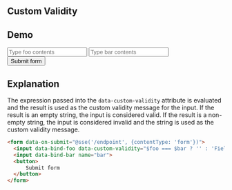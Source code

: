 ## Custom Validity

## Demo

<form data-on-submit="@sse('/examples/custom_validity/data', {contentType: 'form'})" class="space-y-8">
  <label class="flex items-center gap-2 input input-bordered">
    <input data-bind-foo data-custom-validity="$foo === $bar ? '' : 'Field values must be the same.'" name="foo" class="grow" placeholder="Type foo contents"/>
  </label>
  <label class="flex items-center gap-2 input input-bordered">
    <input data-bind-bar name="bar" class="grow" placeholder="Type bar contents"/>
  </label>
  <div class="space-x-4">
    <button class="btn btn-primary">
      Submit form
    </button>
  </div>
</form>

## Explanation

The expression passed into the `data-custom-validity` attribute is evaluated and the result is used as the custom validity message for the input. If the result is an empty string, the input is considered valid. If the result is a non-empty string, the input is considered invalid and the string is used as the custom validity message.

```html
<form data-on-submit="@sse('/endpoint', {contentType: 'form'})">
  <input data-bind-foo data-custom-validity="$foo === $bar ? '' : 'Field values must be the same.'" name="foo">
  <input data-bind-bar name="bar">
  <button>
      Submit form
  </button>
</form>
```